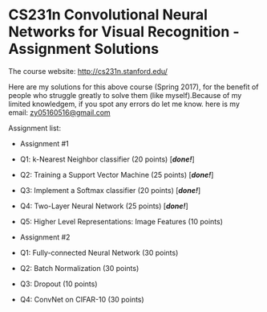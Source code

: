 CS231n Convolutional Neural Networks for Visual Recognition - Assignment Solutions
===============

The course website: http://cs231n.stanford.edu/

Here are my solutions for this above course (Spring 2017), for the benefit of people who struggle greatly to solve them (like myself).Because of my limited knowledgem, if you spot any errors do let me know.
here is my email: zy05160516@gmail.com


Assignment list:

* Assignment #1
* Q1: k-Nearest Neighbor classifier (20 points) [***done!***]
* Q2: Training a Support Vector Machine (25 points) [***done!***]
* Q3: Implement a Softmax classifier (20 points) [***done!***]
* Q4: Two-Layer Neural Network (25 points) [***done!***]
* Q5: Higher Level Representations: Image Features (10 points)

* Assignment #2
* Q1: Fully-connected Neural Network (30 points)
* Q2: Batch Normalization (30 points)
* Q3: Dropout (10 points)
* Q4: ConvNet on CIFAR-10 (30 points)

